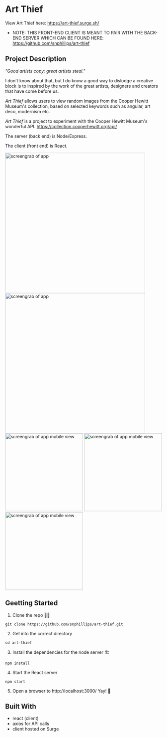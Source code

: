 # Art Thief

View Art Thief here: https://art-thief.surge.sh/

* NOTE: THIS FRONT-END CLIENT IS MEANT TO PAIR WITH THE BACK-END SERVER WHICH CAN BE FOUND HERE:  https://github.com/snphillips/art-thief

## Project Description
_"Good artists copy; great artists steal."_ 

I don't know about that, but I do know a good way to dislodge a creative block is to inspired by the work of the great artists, designers and creators that have come before us. 

_Art Thief_ allows users to view random images from the Cooper Hewitt Museum's collection, based on selected keywords such as angular, art deco, modernism etc. 

_Art Thief_ is a project to experiment with the Cooper Hewitt Museum's wonderful API.
https://collection.cooperhewitt.org/api/

The server (back end) is Node/Express. 

The client (front end) is React.

<img src="https://i.imgur.com/O3KKdaX.png" width="450" alt="screengrab of app">
<img src="https://i.imgur.com/NRybiUm.png" width="450" alt="screengrab of app">
<img src="https://i.imgur.com/2R8VULw.png" width="250" alt="screengrab of app mobile view">
<img src="https://i.imgur.com/bj13WpG.png" width="250" alt="screengrab of app mobile view">
<img src="https://i.imgur.com/qBkmOSD.png" width="250" alt="screengrab of app mobile view">


## Geetting Started

1) Clone the repo 👯‍♀️

`git clone https://github.com/snphillips/art-thief.git`

2) Get into the correct directory 

`cd art-thief `

3) Install the dependencies for the node server 🏗

` npm install `
 
4) Start the React server
 
 `npm start`
 
5) Open a browser to http://localhost:3000/  Yay! 💃
 

## Built With
- react (client)
- axios for API calls
- client hosted on Surge
